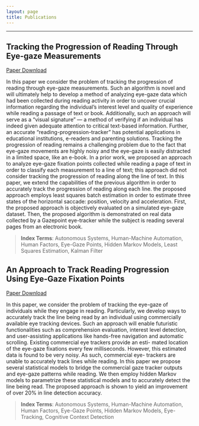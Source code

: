```yaml
---
layout: page
title: Publications
---
```

---
## Tracking the Progression of Reading Through Eye-gaze Measurements
<a href = "https://github.com/stevebottos/stevebottos.github.io/blob/master/_downloads/RLS_arxiv_submission.pdf" target = "_blank">Paper Download</a> 

In this paper we consider the problem of tracking the progression of reading through eye-gaze measurements. Such an algorithm is
novel and will ultimately help to develop a method of analyzing eye-gaze data which had been collected during reading activity in order to uncover crucial information regarding the individual’s interest level and quality of experience while reading a passage of text or book. Additionally, such an approach will serve as a “visual signature” — a method of verifying if an individual has indeed given adequate attention to critical text-based information. Further, an accurate “reading-progression-tracker” has potential applications in educational institutions, e-readers and parenting solutions. Tracking the progression of reading remains a challenging problem due to the fact that eye-gaze movements are highly noisy and the eye-gaze is easily distracted in a limited space, like an e-book. In a prior work, we proposed an approach to analyze eye-gaze fixation points collected while reading a page of text in order to classify each measurement to a line of text; this approach did not consider tracking the progression of reading along the line of text. In this paper, we extend the capabilities of the previous algorithm in order to accurately track the progression of reading along each line. the proposed approach employs least squares batch estimation in order to estimate three states of the horizontal saccade: position, velocity and acceleration. First, the proposed approach is objectively evaluated on a simulated eye-gaze dataset. Then, the proposed algorithm is demonstrated on real data collected by a Gazepoint eye-tracker while the subject is reading several pages from an electronic book.
> **Index Terms**: Autonomous Systems, Human-Machine Automation, Human Factors, Eye-Gaze Points, Hidden Markov Models, Least Squares Estimation, Kalman Filter

## An Approach to Track Reading Progression Using Eye-Gaze Fixation Points
<a href = "https://github.com/stevebottos/stevebottos.github.io/blob/master/_downloads/HMM_arxiv_submission.pdf" target = "_blank">Paper Download</a> 

In this paper, we consider the problem of tracking the eye-gaze of individuals while they engage in reading. Particularly, we develop ways to accurately track the line being read by an individual using commercially available eye tracking devices. Such an approach will enable futuristic functionalities such as comprehension evaluation, interest level detection, and user-assisting applications like hands-free navigation and automatic scrolling. Existing commercial eye trackers provide an esti- mated location of the eye-gaze fixations every few milliseconds. However, this estimated data is found to be very noisy. As such, commercial eye- trackers are unable to accurately track lines while reading. In this paper we propose several statistical models to bridge the commercial gaze tracker outputs and eye-gaze patterns while reading. We then employ hidden Markov models to parametrize these statistical models and to accurately detect the line being read. The proposed approach is shown to yield an improvement of over 20% in line detection accuracy.
> **Index Terms**: Autonomous Systems, Human-Machine Automation, Human Factors, Eye-Gaze Points, Hidden Markov Models, Eye-Tracking, Cognitive Context Detection
